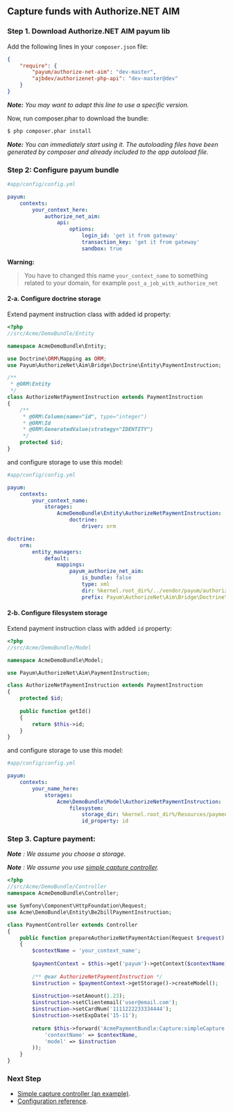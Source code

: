 ## Capture funds with Authorize.NET AIM

### Step 1. Download Authorize.NET AIM payum lib

Add the following lines in your `composer.json` file:

```json
{
    "require": {
        "payum/authorize-net-aim": "dev-master",
        "ajbdev/authorizenet-php-api": "dev-master@dev"
    }
}
```

_**Note:** You may want to adapt this line to use a specific version._

Now, run composer.phar to download the bundle:

```bash
$ php composer.phar install
```

_**Note:** You can immediately start using it. The autoloading files have been generated by composer and already included to the app autoload file._

### Step 2: Configure payum bundle

```yaml
#app/config/config.yml

payum:
    contexts:
        your_context_here:
            authorize_net_aim:
                api:
                    options:
                        login_id: 'get it from gateway'
                        transaction_key: 'get it from gateway'
                        sandbox: true
```

**Warning:**

> You have to changed this name `your_context_name` to something related to your domain, for example `post_a_job_with_authorize_net` 


#### 2-a. Configure doctrine storage

Extend payment instruction class with added id property:

```php
<?php
//src/Acme/DemoBundle/Entity

namespace AcmeDemoBundle\Entity;

use Doctrine\ORM\Mapping as ORM;
use Payum\AuthorizeNet\Aim\Bridge\Doctrine\Entity\PaymentInstruction;

/**
 * @ORM\Entity
 */
class AuthorizeNetPaymentInstruction extends PaymentInstruction
{
    /**
     * @ORM\Column(name="id", type="integer")
     * @ORM\Id
     * @ORM\GeneratedValue(strategy="IDENTITY")
     */
    protected $id;
}
```

and configure storage to use this model:

```yml
#app/config/config.yml

payum:
    contexts:
        your_context_name:
            storages:
                AcmeDemoBundle\Entity\AuthorizeNetPaymentInstruction:
                    doctrine:
                        driver: orm

doctrine:
    orm:
        entity_managers:
            default:
                mappings: 
                    payum_authorize_net_aim:
                        is_bundle: false
                        type: xml 
                        dir: %kernel.root_dir%/../vendor/payum/authorize-net-aim/src/Payum/AuthorizeNet/Aim/Bridge/Doctrine/Resources/mapping
                        prefix: Payum\AuthorizeNet\Aim\Bridge\Doctrine\Entity
```

#### 2-b. Configure filesystem storage

Extend payment instruction class with added `id` property:

```php
<?php
//src/Acme/DemoBundle/Model

namespace AcmeDemoBundle\Model;

use Payum\AuthorizeNet\Aim\PaymentInstruction;

class AuthorizeNetPaymentInstruction extends PaymentInstruction
{
    protected $id;
    
    public function getId()
    {
        return $this->id;
    }
}
```

and configure storage to use this model:

```yaml
#app/config/config.yml

payum:
    contexts:
        your_name_here:
            storages:
                Acme\DemoBundle\Model\AuthorizeNetPaymentInstruction:
                    filesystem:
                        storage_dir: %kernel.root_dir%/Resources/payments
                        id_property: id
```

### Step 3. Capture payment: 

_**Note** : We assume you choose a storage._
 
_**Note** : We assume you use [simple capture controller](capture_simple_controller.md)._

```php
<?php
//src/Acme/DemoBundle/Controller
namespace AcmeDemoBundle\Controller;

use Symfony\Component\HttpFoundation\Request;
use Acme\DemoBundle\Entity\Be2billPaymentInstruction;

class PaymentController extends Controller 
{
    public function prepareAuthorizeNetPaymentAction(Request $request)
    {
        $contextName = 'your_context_name';
    
        $paymentContext = $this->get('payum')->getContext($contextName);
    
        /** @var AuthorizeNetPaymentInstruction */
        $instruction = $paymentContext->getStorage()->createModel();
    
        $instruction->setAmount(1.23);
        $instruction->setClientemail('user@email.com');
        $instruction->setCardNum('1111222233334444');
        $instruction->setExpDate('15-11');
        
        return $this->forward('AcmePaymentBundle:Capture:simpleCapture', array(
            'contextName' => $contextName,
            'model' => $instruction
        ));
    }
}
```

### Next Step

* [Simple capture controller (an example)](capture_simple_controller.md).
* [Configuration reference](configuration_reference.md).